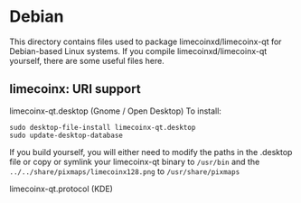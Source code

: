 
Debian
====================
This directory contains files used to package limecoinxd/limecoinx-qt
for Debian-based Linux systems. If you compile limecoinxd/limecoinx-qt yourself, there are some useful files here.

## limecoinx: URI support ##


limecoinx-qt.desktop  (Gnome / Open Desktop)
To install:

	sudo desktop-file-install limecoinx-qt.desktop
	sudo update-desktop-database

If you build yourself, you will either need to modify the paths in
the .desktop file or copy or symlink your limecoinx-qt binary to `/usr/bin`
and the `../../share/pixmaps/limecoinx128.png` to `/usr/share/pixmaps`

limecoinx-qt.protocol (KDE)

